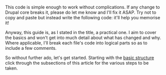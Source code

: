 This code is simple enough to work without complications. If any change to Drupal core breaks it, please do let me know and I'll fix it ASAP. Try not to copy and paste but instead write the following code: it'll help you memorise it!

Anyway, this guide is, as I stated in the title, a practical one. I aim to cover the basics and won't get into much detail about what has changed and why. Where applicable, I'll break each file's code into logical parts so as to include a few comments.

So without further ado, let's get started. Starting with the [basic structure](/docs/8/creating-custom-modules/basic-structure) click through the subsections of this article for the various steps to be taken.